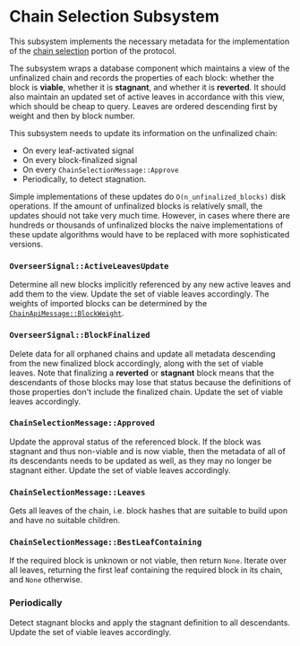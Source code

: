 # Chain Selection Subsystem

This subsystem implements the necessary metadata for the implementation of the [chain selection](../../protocol-chain-selection.md) portion of the protocol.

The subsystem wraps a database component which maintains a view of the unfinalized chain and records the properties of each block: whether the block is **viable**, whether it is **stagnant**, and whether it is **reverted**. It should also maintain an updated set of active leaves in accordance with this view, which should be cheap to query. Leaves are ordered descending first by weight and then by block number.

This subsystem needs to update its information on the unfinalized chain:
  * On every leaf-activated signal
  * On every block-finalized signal
  * On every `ChainSelectionMessage::Approve`
  * Periodically, to detect stagnation.

Simple implementations of these updates do `O(n_unfinalized_blocks)` disk operations. If the amount of unfinalized blocks is relatively small, the updates should not take very much time. However, in cases where there are hundreds or thousands of unfinalized blocks the naive implementations of these update algorithms would have to be replaced with more sophisticated versions.

### `OverseerSignal::ActiveLeavesUpdate`

Determine all new blocks implicitly referenced by any new active leaves and add them to the view. Update the set of viable leaves accordingly. The weights of imported blocks can be determined by the [`ChainApiMessage::BlockWeight`](../../types/overseer-protocol.md#chain-api-message).

### `OverseerSignal::BlockFinalized`

Delete data for all orphaned chains and update all metadata descending from the new finalized block accordingly, along with the set of viable leaves. Note that finalizing a **reverted** or **stagnant** block means that the descendants of those blocks may lose that status because the definitions of those properties don't include the finalized chain. Update the set of viable leaves accordingly.

### `ChainSelectionMessage::Approved`

Update the approval status of the referenced block. If the block was stagnant and thus non-viable and is now viable, then the metadata of all of its descendants needs to be updated as well, as they may no longer be stagnant either. Update the set of viable leaves accordingly.

### `ChainSelectionMessage::Leaves`

Gets all leaves of the chain, i.e. block hashes that are suitable to
build upon and have no suitable children.

### `ChainSelectionMessage::BestLeafContaining`

If the required block is unknown or not viable, then return `None`.
Iterate over all leaves, returning the first leaf containing the required block in its chain, and `None` otherwise.

### Periodically

Detect stagnant blocks and apply the stagnant definition to all descendants. Update the set of viable leaves accordingly.
